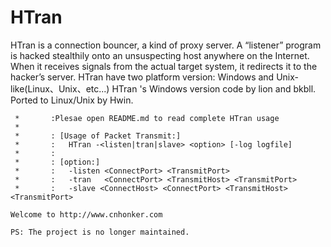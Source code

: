 # HTran
   HTran is a connection bouncer, a kind of proxy server. A “listener” program is hacked stealthily onto an unsuspecting host anywhere on the Internet. When it receives signals from the actual target system, it redirects it to the hacker’s server.
   HTran have two platform version: Windows and Unix-like(Linux、Unix、etc...)
   HTran 's Windows version code by lion and bkbll.
            Ported to Linux/Unix by Hwin.
       
```
 *       :Plesae open README.md to read complete HTran usage
 *
 *       : [Usage of Packet Transmit:]
 *       :   HTran -<listen|tran|slave> <option> [-log logfile]
 *       :
 *       : [option:]
 *       :   -listen <ConnectPort> <TransmitPort>
 *       :   -tran   <ConnectPort> <TransmitHost> <TransmitPort>
 *       :   -slave <ConnectHost> <ConnectPort> <TransmitHost> <TransmitPort>

Welcome to http://www.cnhonker.com
```


`PS: The project is no longer maintained.`
